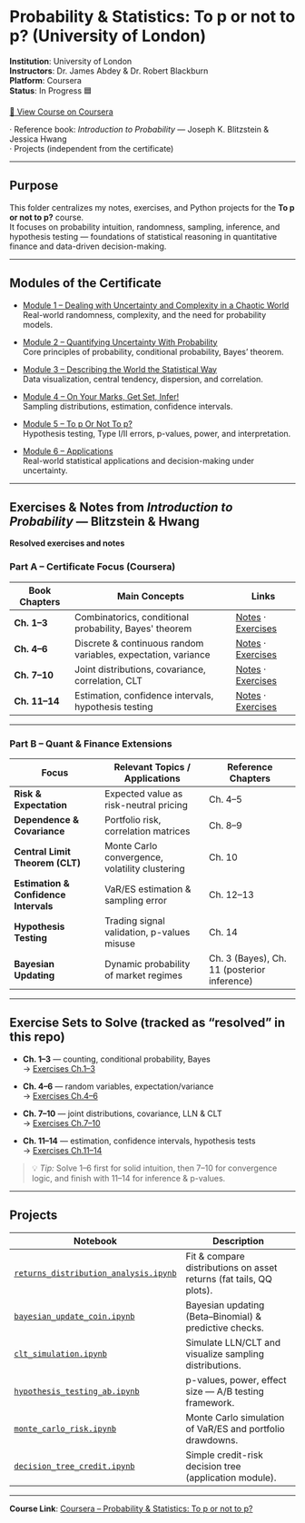 # Probability & Statistics: To p or not to p? (University of London)

**Institution**: University of London  
**Instructors**: Dr. James Abdey & Dr. Robert Blackburn  
**Platform**: Coursera  
**Status**: In Progress 🟦  

[📄 View Course on Coursera](https://www.coursera.org/learn/to-p-or-not-to-p)

· Reference book: *Introduction to Probability* — Joseph K. Blitzstein & Jessica Hwang  
· Projects (independent from the certificate)

---

## Purpose
This folder centralizes my notes, exercises, and Python projects for the **To p or not to p?** course.  
It focuses on probability intuition, randomness, sampling, inference, and hypothesis testing — foundations of statistical reasoning in quantitative finance and data-driven decision-making.

---

## Modules of the Certificate
- [Module 1 – Dealing with Uncertainty and Complexity in a Chaotic World](modules/module_1_uncertainty_complexity/README.md)  
  Real-world randomness, complexity, and the need for probability models.

- [Module 2 – Quantifying Uncertainty With Probability](modules/module_2_probability_principles/README.md)  
  Core principles of probability, conditional probability, Bayes’ theorem.

- [Module 3 – Describing the World the Statistical Way](modules/module_3_descriptive_statistics/README.md)  
  Data visualization, central tendency, dispersion, and correlation.

- [Module 4 – On Your Marks, Get Set, Infer!](modules/module_4_sampling_inference/README.md)  
  Sampling distributions, estimation, confidence intervals.

- [Module 5 – To p Or Not To p?](modules/module_5_pvalues_hypothesis/README.md)  
  Hypothesis testing, Type I/II errors, p-values, power, and interpretation.

- [Module 6 – Applications](modules/module_6_applications/README.md)  
  Real-world statistical applications and decision-making under uncertainty.

---

## Exercises & Notes from *Introduction to Probability* — Blitzstein & Hwang  
**Resolved exercises and notes**

###  Part A – Certificate Focus (Coursera)
| Book Chapters | Main Concepts | Links |
|----------------|----------------|--------|
| **Ch. 1–3** | Combinatorics, conditional probability, Bayes' theorem | [Notes](book_blitzstein/ch01_03/README.md) · [Exercises](book_blitzstein/ch01_03/exercises.md) |
| **Ch. 4–6** | Discrete & continuous random variables, expectation, variance | [Notes](book_blitzstein/ch04_06/README.md) · [Exercises](book_blitzstein/ch04_06/exercises.md) |
| **Ch. 7–10** | Joint distributions, covariance, correlation, CLT | [Notes](book_blitzstein/ch07_10/README.md) · [Exercises](book_blitzstein/ch07_10/exercises.md) |
| **Ch. 11–14** | Estimation, confidence intervals, hypothesis testing | [Notes](book_blitzstein/ch11_14/README.md) · [Exercises](book_blitzstein/ch11_14/exercises.md) |

---

###  Part B – Quant & Finance Extensions
| Focus | Relevant Topics / Applications | Reference Chapters |
|--------|--------------------------------|--------------------|
| **Risk & Expectation** | Expected value as risk-neutral pricing | Ch. 4–5 |
| **Dependence & Covariance** | Portfolio risk, correlation matrices | Ch. 8–9 |
| **Central Limit Theorem (CLT)** | Monte Carlo convergence, volatility clustering | Ch. 10 |
| **Estimation & Confidence Intervals** | VaR/ES estimation & sampling error | Ch. 12–13 |
| **Hypothesis Testing** | Trading signal validation, p-values misuse | Ch. 14 |
| **Bayesian Updating** | Dynamic probability of market regimes | Ch. 3 (Bayes), Ch. 11 (posterior inference) |

---

## Exercise Sets to Solve (tracked as “resolved” in this repo)

- **Ch. 1–3** — counting, conditional probability, Bayes  
  → [Exercises Ch.1–3](./book_blitzstein/ch01_03/exercises.md)

- **Ch. 4–6** — random variables, expectation/variance  
  → [Exercises Ch.4–6](./book_blitzstein/ch04_06/exercises.md)

- **Ch. 7–10** — joint distributions, covariance, LLN & CLT  
  → [Exercises Ch.7–10](./book_blitzstein/ch07_10/exercises.md)

- **Ch. 11–14** — estimation, confidence intervals, hypothesis tests  
  → [Exercises Ch.11–14](./book_blitzstein/ch11_14/exercises.md)

> 💡 *Tip:* Solve 1–6 first for solid intuition, then 7–10 for convergence logic, and finish with 11–14 for inference & p-values.

---

## Projects
| Notebook | Description |
|-----------|-------------|
| [`returns_distribution_analysis.ipynb`](projects/returns_distribution_analysis.ipynb) | Fit & compare distributions on asset returns (fat tails, QQ plots). |
| [`bayesian_update_coin.ipynb`](projects/bayesian_update_coin.ipynb) | Bayesian updating (Beta–Binomial) & predictive checks. |
| [`clt_simulation.ipynb`](projects/clt_simulation.ipynb) | Simulate LLN/CLT and visualize sampling distributions. |
| [`hypothesis_testing_ab.ipynb`](projects/hypothesis_testing_ab.ipynb) | p-values, power, effect size — A/B testing framework. |
| [`monte_carlo_risk.ipynb`](projects/monte_carlo_risk.ipynb) | Monte Carlo simulation of VaR/ES and portfolio drawdowns. |
| [`decision_tree_credit.ipynb`](projects/decision_tree_credit.ipynb) | Simple credit-risk decision tree (application module). |

---

**Course Link**: [Coursera – Probability & Statistics: To p or not to p?](https://www.coursera.org/learn/to-p-or-not-to-p)

